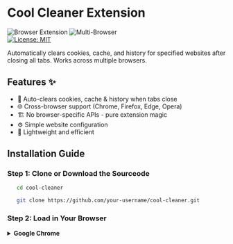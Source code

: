 # Cool Cleaner Extension  

![Browser Extension](https://img.shields.io/badge/Extension-Browser-blue) 
![Multi-Browser](https://img.shields.io/badge/Supports-Chrome|Firefox|Edge|Opera-green)  
[![License: MIT](https://img.shields.io/badge/License-MIT-yellow.svg)](https://opensource.org/licenses/MIT)

Automatically clears cookies, cache, and history for specified websites after closing all tabs. Works across multiple browsers.

## Features ✨

- 🧹 Auto-clears cookies, cache & history when tabs close
- 🌐 Cross-browser support (Chrome, Firefox, Edge, Opera)
- 🏗️ No browser-specific APIs - pure extension magic
- ⚙️ Simple website configuration
- 🚀 Lightweight and efficient

## Installation Guide

### Step 1: Clone or Download the Sourceode
```bash
   cd cool-cleaner
```
```bash
   git clone https://github.com/your-username/cool-cleaner.git
```
### Step 2: Load in Your Browser
<details><summary><strong>Google Chrome</strong></summary>
   
Visit chrome://extensions/

Enable Developer mode (toggle top-right)

Click Load unpacked

Select the cool-cleaner folder

![image](https://github.com/user-attachments/assets/dfa60269-2e3c-4688-85cd-fde5d3e01767)
